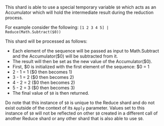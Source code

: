 This shard is able to use a special temporary variable `$0` which acts as an Accumulator which will hold the intermediate result during the reduction process.

For example consider the following: `[1 2 3 4 5] | Reduce(Math.Subtract($0))`

This shard will be processed as follows:
- Each element of the sequence will be passed as input to Math.Subtract and the Accumulator($0) will be subtracted from it.
- The result will then be set as the new value of the Accumulator($0).
- First, $0 is initialized with the first element of the sequence: $0 = 1
- 2 - 1 = 1 ($0 then becomes 1)
- 3 - 1 = 2 ($0 then becomes 2)
- 4 - 2 = 2 ($0 then becomes 2)
- 5 - 2 = 3 ($0 then becomes 3)
- The final value of `$0` is then returned.

Do note that this instance of `$0` is unique to the Reduce shard and do not exist outside of the context of its `Apply` parameter. Values set to this instance of `$0` will not be reflected on other `$0` created in a different call of another Reduce shard or any other shard that is also able to use `$0`.